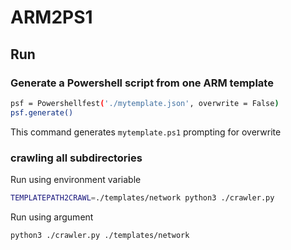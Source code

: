 # ARM2PS1

## Run

### Generate a Powershell script from one ARM template

```bash
psf = Powershellfest('./mytemplate.json', overwrite = False)
psf.generate()
```

This command generates `mytemplate.ps1` prompting for overwrite

### crawling all subdirectories

Run using environment variable

```bash
TEMPLATEPATH2CRAWL=./templates/network python3 ./crawler.py
```

Run using argument

```bash
python3 ./crawler.py ./templates/network
```

